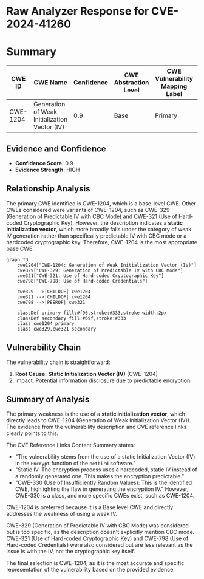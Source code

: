 # Raw Analyzer Response for CVE-2024-41260

# Summary
| CWE ID   | CWE Name                                    | Confidence | CWE Abstraction Level | CWE Vulnerability Mapping Label | CWE-Vulnerability Mapping Notes |
| -------- | ------------------------------------------- | ---------- | --------------------- | ------------------------------- | ------------------------------- |
| CWE-1204 | Generation of Weak Initialization Vector (IV) | 0.9        | Base                  | Primary                         | Allowed                         |

## Evidence and Confidence

*   **Confidence Score:** 0.9
*   **Evidence Strength:** HIGH

## Relationship Analysis
The primary CWE identified is CWE-1204, which is a base-level CWE. Other CWEs considered were variants of CWE-1204, such as CWE-329 (Generation of Predictable IV with CBC Mode) and CWE-321 (Use of Hard-coded Cryptographic Key). However, the description indicates a **static initialization vector**, which more broadly falls under the category of weak IV generation rather than specifically predictable IV with CBC mode or a hardcoded cryptographic key. Therefore, CWE-1204 is the most appropriate base CWE.

```mermaid
graph TD
    cwe1204["CWE-1204: Generation of Weak Initialization Vector (IV)"]
    cwe329["CWE-329: Generation of Predictable IV with CBC Mode"]
    cwe321["CWE-321: Use of Hard-coded Cryptographic Key"]
    cwe798["CWE-798: Use of Hard-coded Credentials"]
    
    cwe329 -->|CHILDOF| cwe1204
    cwe321 -->|CHILDOF| cwe1204
    cwe798 -->|PEEROF| cwe321
    
    classDef primary fill:#f96,stroke:#333,stroke-width:2px
    classDef secondary fill:#69f,stroke:#333
    class cwe1204 primary
    class cwe329,cwe321 secondary
```

## Vulnerability Chain
The vulnerability chain is straightforward:
1.  **Root Cause:** **Static Initialization Vector (IV)** (CWE-1204)
2.  Impact: Potential information disclosure due to predictable encryption.

## Summary of Analysis
The primary weakness is the use of a **static initialization vector**, which directly leads to CWE-1204 (Generation of Weak Initialization Vector (IV)). The evidence from the vulnerability description and CVE reference links clearly points to this.

The CVE Reference Links Content Summary states:
-   "The vulnerability stems from the use of a static Initialization Vector (IV) in the `Encrypt` function of the `netbird` software."
-   "Static IV: The encryption process uses a hardcoded, static IV instead of a randomly generated one. This makes the encryption predictable."
-   "CWE-330 (Use of Insufficiently Random Values): This is the identified CWE, highlighting the flaw in generating the encryption IV." However, CWE-330 is a class, and more specific CWEs exist, such as CWE-1204.

CWE-1204 is preferred because it is a Base level CWE and directly addresses the weakness of using a weak IV.

CWE-329 (Generation of Predictable IV with CBC Mode) was considered but is too specific, as the description doesn't explicitly mention CBC mode. CWE-321 (Use of Hard-coded Cryptographic Key) and CWE-798 (Use of Hard-coded Credentials) were also considered but are less relevant as the issue is with the IV, not the cryptographic key itself.

The final selection is CWE-1204, as it is the most accurate and specific representation of the vulnerability based on the provided evidence.